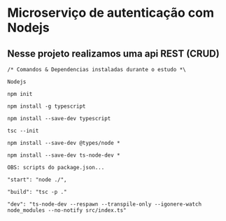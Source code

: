 
# Microserviço de autenticação com Nodejs

## Nesse projeto realizamos uma api REST (CRUD)


`/* Comandos & Dependencias instaladas durante o estudo *\`


`Nodejs`

`npm init`

`npm install -g typescript`

`npm install --save-dev typescript`

`tsc --init`

`npm install --save-dev @types/node *`

`npm install --save-dev ts-node-dev *` 


`OBS: scripts do package.json...`


`"start": "node ./",`

`"build": "tsc -p ."`

`"dev": "ts-node-dev --respawn --transpile-only --igonere-watch node_modules --no-notify src/index.ts"`
